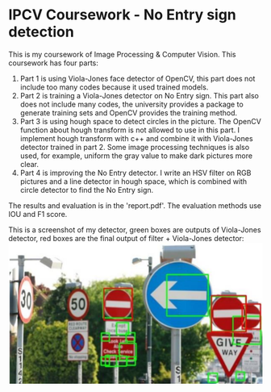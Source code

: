 # IPCV Coursework - No Entry sign detection

This is my coursework of Image Processing & Computer Vision. This coursework has four parts:

1. Part 1 is using Viola-Jones face detector of OpenCV, this part does not include too many codes because it used trained models.
2. Part 2 is training a Viola-Jones detector on No Entry sign. This part also does not include many codes, the university provides a package to generate training sets and OpenCV provides the training method.
3. Part 3 is using hough space to detect circles in the picture. The OpenCV function about hough transform is not allowed to use in this part. I implement hough transform with c++ and combine it with Viola-Jones detector trained in part 2. Some image processing techniques is also used, for example, uniform the gray value to make dark pictures more clear.
4. Part 4 is improving the No Entry detector. I write an HSV filter on RGB pictures and a line detector in hough space, which is combined with circle detector to find the No Entry sign.

The results and evaluation is in the 'report.pdf'. The evaluation methods use IOU and F1 score.

This is a screenshot of my detector, green boxes are outputs of Viola-Jones detector, red boxes are the final output of filter + Viola-Jones detector:
![imagetext](https://github.com/Meikong-Cui/computer_vision/blob/main/No_entry/Noentry.png)
